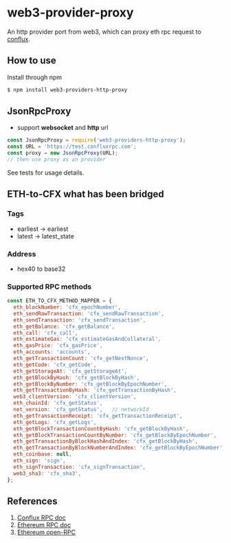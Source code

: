 # web3-provider-proxy

An http provider port from web3, which can proxy eth rpc request to [conflux](https://confluxnetwork.org/).

## How to use

Install through npm

```sh
$ npm install web3-providers-http-proxy
```

## JsonRpcProxy

* support **websocket** and **http** url

```js
const JsonRpcProxy = require('web3-providers-http-proxy');
const URL = 'https://test.confluxrpc.com';
const proxy = new JsonRpcProxy(URL);
// then use proxy as an provider
```

See tests for usage details.

## ETH-to-CFX what has been bridged

### Tags

* earliest -> earliest
* latest -> latest_state

### Address

* hex40 to base32

### Supported RPC methods

```js
const ETH_TO_CFX_METHOD_MAPPER = {
  eth_blockNumber: 'cfx_epochNumber',
  eth_sendRawTransaction: 'cfx_sendRawTransaction',
  eth_sendTransaction: 'cfx_sendTransaction',
  eth_getBalance: 'cfx_getBalance',
  eth_call: 'cfx_call',
  eth_estimateGas: 'cfx_estimateGasAndCollateral',
  eth_gasPrice: 'cfx_gasPrice',
  eth_accounts: 'accounts',
  eth_getTransactionCount: 'cfx_getNextNonce',
  eth_getCode: 'cfx_getCode',
  eth_getStorageAt: 'cfx_getStorageAt',
  eth_getBlockByHash: 'cfx_getBlockByHash',
  eth_getBlockByNumber: 'cfx_getBlockByEpochNumber',
  eth_getTransactionByHash: 'cfx_getTransactionByHash',
  web3_clientVersion: 'cfx_clientVersion',
  eth_chainId: 'cfx_getStatus',
  net_version: 'cfx_getStatus',   // networkId
  eth_getTransactionReceipt: 'cfx_getTransactionReceipt',
  eth_getLogs: 'cfx_getLogs',
  eth_getBlockTransactionCountByHash: 'cfx_getBlockByHash',
  eth_getBlockTransactionCountByNumber: 'cfx_getBlockByEpochNumber',
  eth_getTransactionByBlockHashAndIndex: 'cfx_getBlockByHash',
  eth_getTransactionByBlockNumberAndIndex: 'cfx_getBlockByEpochNumber',
  eth_coinbase: null,
  eth_sign: 'sign',
  eth_signTransaction: 'cfx_signTransaction',
  web3_sha3: 'cfx_sha3',
};
```

## References

1. [Conflux RPC doc](https://developer.conflux-chain.org/docs/conflux-doc/docs/json_rpc)
2. [Ethereum RPC doc](https://eth.wiki/json-rpc/API)
3. [Ethereum open-RPC](https://playground.open-rpc.org/?schemaUrl=https://raw.githubusercontent.com/ethereum/eth1.0-apis/assembled-spec/openrpc.json&uiSchema%5BappBar%5D%5Bui:splitView%5D=false&uiSchema%5BappBar%5D%5Bui:input%5D=false&uiSchema%5BappBar%5D%5Bui:examplesDropdown%5D=false)
